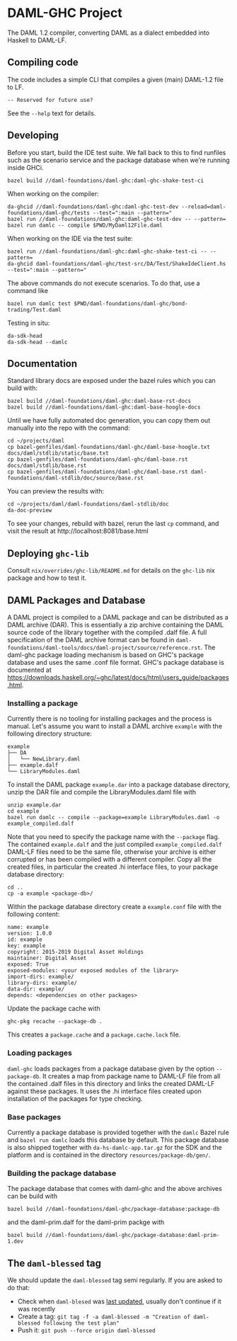# DAML-GHC Project

The DAML 1.2 compiler, converting DAML as a dialect embedded into Haskell to DAML-LF.

## Compiling code

The code includes a simple CLI that compiles a given (main) DAML-1.2 file to LF.

```
-- Reserved for future use?
```

See the `--help` text for details.

## Developing

Before you start, build the IDE test suite. We fall back to this to
find runfiles such as the scenario service and the package database
when we’re running inside GHCi.

```
bazel build //daml-foundations/daml-ghc:daml-ghc-shake-test-ci
```

When working on the compiler:

```
da-ghcid //daml-foundations/daml-ghc:daml-ghc-test-dev --reload=daml-foundations/daml-ghc/tests --test=":main --pattern="
bazel run //daml-foundations/daml-ghc:daml-ghc-test-dev -- --pattern=
bazel run damlc -- compile $PWD/MyDaml12File.daml
```

When working on the IDE via the test suite:

```
bazel run //daml-foundations/daml-ghc:daml-ghc-shake-test-ci -- --pattern=
da-ghcid daml-foundations/daml-ghc/test-src/DA/Test/ShakeIdeClient.hs --test=":main --pattern="
```

The above commands do not execute scenarios. To do that, use a command like
```
bazel run damlc test $PWD/daml-foundations/daml-ghc/bond-trading/Test.daml
``` 

Testing in situ:

```
da-sdk-head
da-sdk-head --damlc
```

## Documentation

Standard library docs are exposed under the bazel rules which you can build with:

```
bazel build //daml-foundations/daml-ghc:daml-base-rst-docs
bazel build //daml-foundations/daml-ghc:daml-base-hoogle-docs
```

Until we have fully automated doc generation, you can copy them out manually into the repo with the command:

```
cd ~/projects/daml
cp bazel-genfiles/daml-foundations/daml-ghc/daml-base-hoogle.txt docs/daml/stdlib/static/base.txt
cp bazel-genfiles/daml-foundations/daml-ghc/daml-base.rst docs/daml/stdlib/base.rst
cp bazel-genfiles/daml-foundations/daml-ghc/daml-base.rst daml-foundations/daml-stdlib/doc/source/base.rst
```

You can preview the results with:

```
cd ~/projects/daml/daml-foundations/daml-stdlib/doc
da-doc-preview
```

To see your changes, rebuild with bazel, rerun the last `cp` command, and visit the result at http://localhost:8081/base.html

## Deploying `ghc-lib`

Consult `nix/overrides/ghc-lib/README.md` for details on the `ghc-lib` nix package and how to test it.

## DAML Packages and Database

A DAML project is compiled to a DAML package and can be distributed as a DAML archive (DAR). This is
essentially a zip archive containing the DAML source code of the library together with the compiled
.dalf file. A full specification of the DAML archive format can be found in
`daml-foundations/daml-tools/docs/daml-project/source/reference.rst`. The daml-ghc package loading
mechanism is based on GHC's package database and uses the same .conf file format. GHC's package
database is documented at
https://downloads.haskell.org/~ghc/latest/docs/html/users_guide/packages.html.

### Installing a package
Currently there is no tooling for installing packages and the process is manual. Let's assume you
want to install a DAML archive `example` with the following directory structure:

```
example
├── DA
│   └── NewLibrary.daml
├── example.dalf
└── LibraryModules.daml
```

To install the DAML package `example.dar` into a package database directory, unzip the DAR file and
compile the LibraryModules.daml file with

```
unzip example.dar
cd example
bazel run damlc -- compile --package=example LibraryModules.daml -o example_compiled.dalf
```

Note that you need to specify the package name with the `--package` flag. The contained
`example.dalf` and the just compiled `example_compiled.dalf` DAML-LF files need to be the same file,
otherwise your archive is either corrupted or has been compiled with a different compiler. Copy all
the created files, in particular the created .hi interface files, to your package database
directory:

```
cd ..
cp -a example <package-db>/
```

Within the package database directory create a `example.conf` file with the following content:

```
name: example
version: 1.0.0
id: example
key: example
copyright: 2015-2019 Digital Asset Holdings
maintainer: Digital Asset
exposed: True
exposed-modules: <your exposed modules of the library>
import-dirs: example/
library-dirs: example/
data-dir: example/
depends: <dependencies on other packages>
```

Update the package cache with

```
ghc-pkg recache --package-db .
```

This creates a `package.cache` and a `package.cache.lock` file.

### Loading packages

`daml-ghc` loads packages from a package database given by the option `--package-db`. It creates a
map from package name to DAML-LF file from all the contained .dalf files in this directory and links
the created DAML-LF against these packages. It uses the .hi interface files created upon
installation of the packages for type checking.

### Base packages

Currently a package database is provided together with the `damlc` Bazel rule and `bazel run damlc`
loads this database by default. This package database is also shipped together with
`da-hs-damlc-app.tar.gz` for the SDK and the platform and is contained
in the directory `resources/package-db/gen/`.

### Building the package database
The package database that comes with daml-ghc and the above archives can be build with

```
bazel build //daml-foundations/daml-ghc/package-database:package-db
```

and the daml-prim.dalf for the daml-prim packge with

```
bazel build //daml-foundations/daml-ghc/package-database:daml-prim-1.dev
```

## The `daml-blessed` tag

We should update the `daml-blessed` tag semi regularly. If you are asked to do that:

* Check when `daml-blesed` was [last updated](https://github.com/DACH-NY/da/releases/tag/daml-blessed), usually don't continue if it was recently
* Create a tag: `git tag -f -a daml-blessed -m "Creation of daml-blessed following the test plan"`
* Push it: `git push --force origin daml-blessed`
